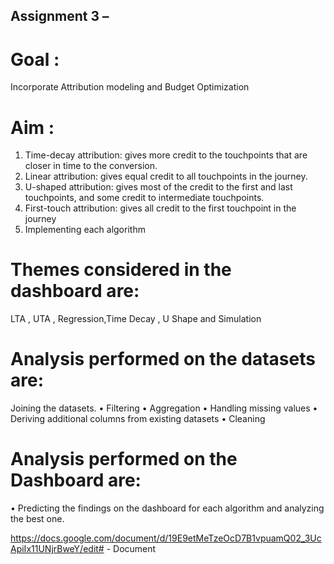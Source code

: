 ## Assignment 3 – 
# Goal :
Incorporate Attribution modeling and Budget Optimization

# Aim :
1) Time-decay attribution: gives more credit to the touchpoints that are
closer in time to the conversion.
2) Linear attribution: gives equal credit to all touchpoints in the journey.
3) U-shaped attribution: gives most of the credit to the first and last
touchpoints, and some credit to intermediate touchpoints.
4) First-touch attribution: gives all credit to the first touchpoint in the
journey
5) Implementing each algorithm

# Themes considered in the dashboard are:
LTA , UTA , Regression,Time Decay , U Shape and Simulation

# Analysis performed on the datasets are:
Joining the datasets. • Filtering • Aggregation • Handling missing values • Deriving additional columns from existing datasets • Cleaning 

# Analysis performed on the Dashboard are:
• Predicting the findings on the dashboard for each algorithm and analyzing the best one.

https://docs.google.com/document/d/19E9etMeTzeOcD7B1vpuamQ02_3UcApiIx11UNjrBweY/edit# - Document
